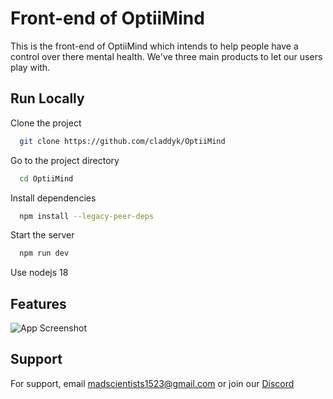 
# Front-end of OptiiMind

This is the front-end of OptiiMind which intends to help people have a control over there mental health. We've three main products to let our users play with.

## Run Locally

Clone the project

```bash
  git clone https://github.com/claddyk/OptiiMind
```

Go to the project directory

```bash
  cd OptiiMind
```

Install dependencies

```bash
  npm install --legacy-peer-deps
```

Start the server

```bash
  npm run dev
```
Use nodejs 18

## Features

![App Screenshot](https://github-production-user-asset-6210df.s3.amazonaws.com/37688684/239677844-92193163-ae03-45bf-93c1-3299e05101e5.png)


## Support

For support, email madscientists1523@gmail.com or join our [Discord](https://discord.gg/mRT2vupw)

